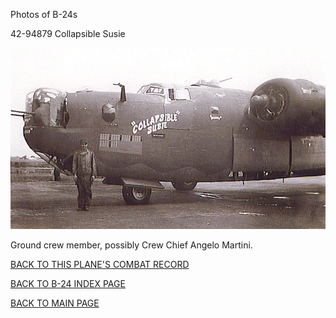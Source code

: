 
Photos of B-24s






 




42-94879 Collapsible Susie  

![](42-94879.jpg)  
  

Ground crew member, possibly Crew Chief Angelo Martini.  
  

[BACK TO THIS PLANE'S COMBAT RECORD](../b24s/42-94879.md)  

[BACK TO B-24 INDEX PAGE](../000b24s.md)  

[BACK TO MAIN PAGE](../index.md)


